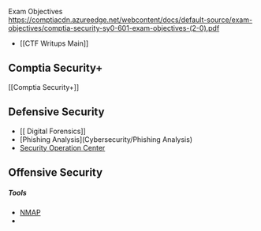 Exam Objectives
https://comptiacdn.azureedge.net/webcontent/docs/default-source/exam-objectives/comptia-security-sy0-601-exam-objectives-(2-0).pdf

+ [[CTF Writups Main]]
## Comptia Security+
[[Comptia Security+]]

## Defensive Security
- [[ Digital Forensics]]
- [Phishing Analysis](Cybersecurity/Phishing Analysis)
- [Security Operation Center](Cybersecurity/SOC)
## Offensive Security
##### Tools
+ [NMAP](Cybersecurity/NMAP)
+ 